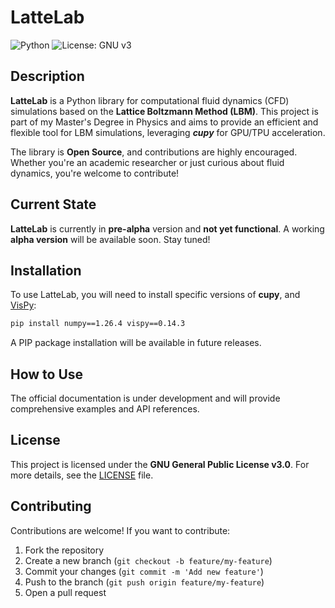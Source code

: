 
# LatteLab

![Python](https://img.shields.io/badge/Python-3.12+-blue.svg)
![License: GNU v3](https://img.shields.io/badge/License-GNU%20v3-blue.svg)  

## Description  
**LatteLab** is a Python library for computational fluid dynamics (CFD) simulations based on the **Lattice Boltzmann Method (LBM)**. This project is part of my Master's Degree in Physics and aims to provide an efficient and flexible tool for LBM simulations, leveraging ***cupy*** for GPU/TPU acceleration.  

The library is **Open Source**, and contributions are highly encouraged. Whether you're an academic researcher or just curious about fluid dynamics, you're welcome to contribute!  

## Current State  
**LatteLab** is currently in **pre-alpha** version and **not yet functional**. A working **alpha version** will be available soon. Stay tuned!  

## Installation  
To use LatteLab, you will need to install specific versions of **cupy**, and [VisPy](https://github.com/vispy/vispy): 

```bash
pip install numpy==1.26.4 vispy==0.14.3
```

A PIP package installation will be available in future releases.  

## How to Use  
The official documentation is under development and will provide comprehensive examples and API references.  

## License  
This project is licensed under the **GNU General Public License v3.0**. For more details, see the [LICENSE](LICENSE) file.  

## Contributing  
Contributions are welcome! If you want to contribute:  
1. Fork the repository  
2. Create a new branch (`git checkout -b feature/my-feature`)  
3. Commit your changes (`git commit -m 'Add new feature'`)  
4. Push to the branch (`git push origin feature/my-feature`)  
5. Open a pull request  
